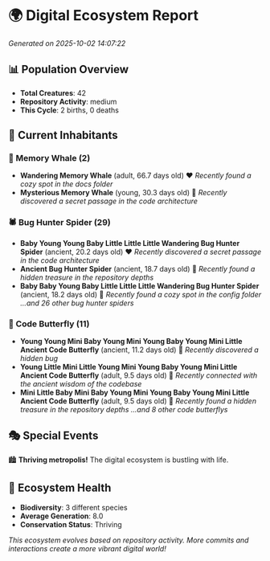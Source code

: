 # 🌍 Digital Ecosystem Report
*Generated on 2025-10-02 14:07:22*

## 📊 Population Overview
- **Total Creatures**: 42
- **Repository Activity**: medium
- **This Cycle**: 2 births, 0 deaths

## 👥 Current Inhabitants

### 🐋 Memory Whale (2)
- **Wandering Memory Whale** (adult, 66.7 days old) ❤️
  *Recently found a cozy spot in the docs folder*
- **Mysterious Memory Whale** (young, 30.3 days old) 💛
  *Recently discovered a secret passage in the code architecture*

### 🕷️ Bug Hunter Spider (29)
- **Baby Young Young Baby Little Little Little Wandering Bug Hunter Spider** (ancient, 20.2 days old) ❤️
  *Recently discovered a secret passage in the code architecture*
- **Ancient Bug Hunter Spider** (ancient, 18.7 days old) 💛
  *Recently found a hidden treasure in the repository depths*
- **Baby Baby Young Baby Little Little Little Wandering Bug Hunter Spider** (ancient, 18.2 days old) 💛
  *Recently found a cozy spot in the config folder*
  *...and 26 other bug hunter spiders*

### 🦋 Code Butterfly (11)
- **Young Young Mini Baby Young Mini Young Baby Young Mini Little Ancient Code Butterfly** (ancient, 11.2 days old) 💛
  *Recently discovered a hidden bug*
- **Young Little Mini Little Young Mini Young Baby Young Mini Little Ancient Code Butterfly** (adult, 9.5 days old) 💚
  *Recently connected with the ancient wisdom of the codebase*
- **Mini Little Baby Mini Baby Young Mini Young Baby Young Mini Little Ancient Code Butterfly** (adult, 9.5 days old) 💚
  *Recently found a hidden treasure in the repository depths*
  *...and 8 other code butterflys*

## 🎭 Special Events

🏙️ **Thriving metropolis!** The digital ecosystem is bustling with life.

## 🔬 Ecosystem Health
- **Biodiversity**: 3 different species
- **Average Generation**: 8.0
- **Conservation Status**: Thriving

*This ecosystem evolves based on repository activity. More commits and interactions create a more vibrant digital world!*